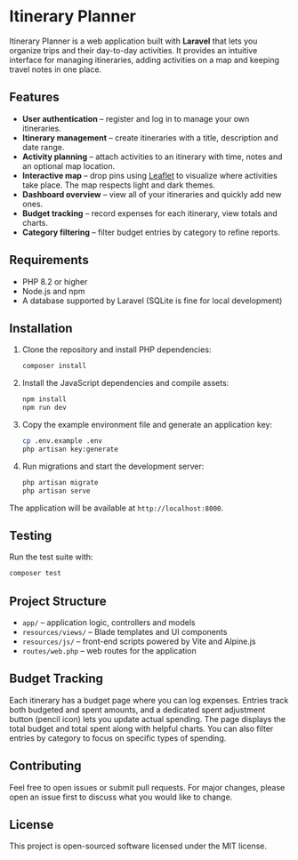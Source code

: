 # Itinerary Planner

Itinerary Planner is a web application built with **Laravel** that lets you organize trips and their day-to-day activities. It provides an intuitive interface for managing itineraries, adding activities on a map and keeping travel notes in one place.

## Features
- **User authentication** – register and log in to manage your own itineraries.
- **Itinerary management** – create itineraries with a title, description and date range.
- **Activity planning** – attach activities to an itinerary with time, notes and an optional map location.
- **Interactive map** – drop pins using [Leaflet](https://leafletjs.com/) to visualize where activities take place. The map respects light and dark themes.
- **Dashboard overview** – view all of your itineraries and quickly add new ones.
- **Budget tracking** – record expenses for each itinerary, view totals and charts.
- **Category filtering** – filter budget entries by category to refine reports.

## Requirements
- PHP 8.2 or higher
- Node.js and npm
- A database supported by Laravel (SQLite is fine for local development)

## Installation
1. Clone the repository and install PHP dependencies:
   ```bash
   composer install
   ```
2. Install the JavaScript dependencies and compile assets:
   ```bash
   npm install
   npm run dev
   ```
3. Copy the example environment file and generate an application key:
   ```bash
   cp .env.example .env
   php artisan key:generate
   ```
4. Run migrations and start the development server:
   ```bash
   php artisan migrate
   php artisan serve
   ```
The application will be available at `http://localhost:8000`.

## Testing
Run the test suite with:
```bash
composer test
```

## Project Structure
- `app/` – application logic, controllers and models
- `resources/views/` – Blade templates and UI components
- `resources/js/` – front-end scripts powered by Vite and Alpine.js
- `routes/web.php` – web routes for the application

## Budget Tracking
Each itinerary has a budget page where you can log expenses. Entries track both budgeted and spent amounts, and a dedicated spent adjustment button (pencil icon) lets you update actual spending. The page displays the total budget and total spent along with helpful charts.
You can also filter entries by category to focus on specific types of spending.

## Contributing
Feel free to open issues or submit pull requests. For major changes, please open an issue first to discuss what you would like to change.

## License
This project is open-sourced software licensed under the MIT license.
